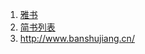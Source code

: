 1. [雅书](https://yabook.org/)
2. [简书列表](https://www.jianshu.com/u/228fbeb0b681)
3. <http://www.banshujiang.cn/>
